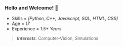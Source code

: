 ### Hello and Welcome! 🤗
- Skills = *[Python, C++, Javascript, SQL, HTML, CSS]*
- Age = *17*
- Experience = *1.5+ Years* 
> _**Interests**_: Computer-Vision, Simulations
